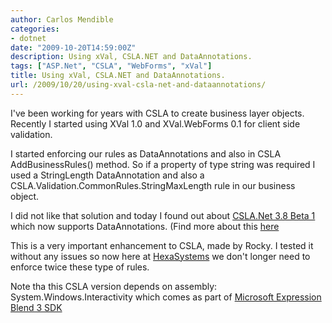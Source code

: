 ```yaml
---
author: Carlos Mendible
categories:
- dotnet
date: "2009-10-20T14:59:00Z"
description: Using xVal, CSLA.NET and DataAnnotations.
tags: ["ASP.Net", "CSLA", "WebForms", "xVal"]
title: Using xVal, CSLA.NET and DataAnnotations.
url: /2009/10/20/using-xval-csla-net-and-dataannotations/
---
```

I've been working for years with CSLA to create business layer objects. Recently I started using XVal 1.0 and XVal.WebForms 0.1 for client side validation.

I started enforcing our rules as DataAnnotations and also in CSLA AddBusinessRules() method. So if a property of type string was required I used a StringLength DataAnnotation and also a CSLA.Validation.CommonRules.StringMaxLength rule in our business object.

I did not like that solution and today I found out about [CSLA.Net 3.8 Beta 1](http://www.lhotka.net/weblog/CSLANET38Beta1Available.aspx) which now supports DataAnnotations. (Find more about this [here](http://www.lhotka.net/weblog/PermaLink,guid,7b05be46-15bf-4388-95b6-14f6d7af08e5.aspx)

This is a very important enhancement to CSLA, made by Rocky. I tested it without any issues so now here at [HexaSystems](http://www.hexasystems.com/index.php) we don't longer need to enforce twice these type of rules.

Note tha this CSLA version depends on assembly: System.Windows.Interactivity which comes as part of [Microsoft Expression Blend 3 SDK](http://www.microsoft.com/DOWNLOADS/details.aspx?FamilyID=f1ae9a30-4928-411d-970b-e682ab179e17&displaylang=en)